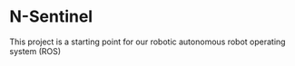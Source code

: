 # N-Sentinel
This project is a starting point for our robotic autonomous robot operating system (ROS)
